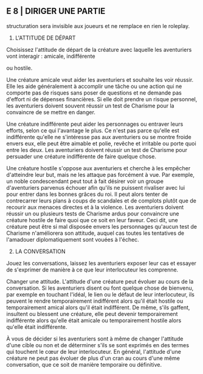 ## E 8 | DIRIGER UNE PARTIE


structuration sera invisible aux joueurs et ne remplace en
rien le roleplay.

1. L'ATTITUDE DE DÉPART

Choisissez l'attitude de départ de la créature avec laquelle
les aventuriers vont interagir : amicale, indifférente

ou hostile.

Une créature amicale veut aider les aventuriers et
souhaite les voir réussir. Elle les aide généralement à
accomplir une tâche ou une action qui ne comporte pas de
risques sans poser de questions et ne demande pas d'effort
ni de dépenses financières. Si elle doit prendre un risque
personnel, les aventuriers doivent souvent réussir un test de
Charisme pour la convaincre de se mettre en danger.

Une créature indifférente peut aider les personnages ou
entraver leurs efforts, selon ce qui l'avantage le plus. Ce n'est
pas parce qu'elle est indifférente qu'elle ne s'intéresse pas
aux aventuriers ou se montre froide envers eux, elle peut
être aimable et polie, revêche et irritable ou porte quoi
entre les deux. Les aventuriers doivent réussir un test de
Charisme pour persuader une créature indifférente de faire
quelque chose.

Une créature hostile s'oppose aux aventuriers et cherche
à les empêcher d'atteindre leur but, mais ne les attaque pas
forcément à vue. Par exemple, un noble condescendant peut
tout à fait désirer voir un groupe d'aventuriers parvenus
échouer afin qu'ils ne puissent rivaliser avec lui pour
entrer dans les bonnes grâces du roi. Il peut alors tenter
de contrecarrer leurs plans à coups de scandales et de
complots plutôt que de recourir aux menaces directes et à
la violence. Les aventuriers doivent réussir un ou plusieurs
tests de Charisme ardus pour convaincre une créature
hostile de faire quoi que ce soit en leur faveur. Ceci dit, une
créature peut être si mal disposée envers les personnages
qu'aucun test de Charisme n'améliorera son attitude, auquel
cas toutes les tentatives de l'amadouer diplomatiquement
sont vouées à l'échec.

2. LA CONVERSATION

Jouez les conversations, laissez les aventuriers exposer
leur cas et essayer de s'exprimer de manière à ce que leur
interlocuteur les comprenne.

Changer une attitude. L'attitude d'une créature peut
évoluer au cours de la conversation. Si les aventuriers disent
ou font quelque chose de bienvenu, par exemple en touchant
l'idéal, le lien ou le défaut de leur interlocuteur, ils peuvent
le rendre temporairement indifférent alors qu'il était hostile
ou temporairement amical alors qu'il était indifférent. De
même, s'ils gaffent, insultent ou blessent une créature,
elle peut devenir temporairement indifférente alors qu'elle
était amicale ou temporairement hostile alors qu'elle était
indifférente.

À vous de décider si les aventuriers sont à même de
changer l'attitude d'une cible ou non et de déterminer s'ils
se sont exprimés en des termes qui touchent le cœur de
leur interlocuteur. En général, l'attitude d'une créature
ne peut pas évoluer de plus d'un cran au cours d'une
même conversation, que ce soit de manière temporaire ou
définitive.
